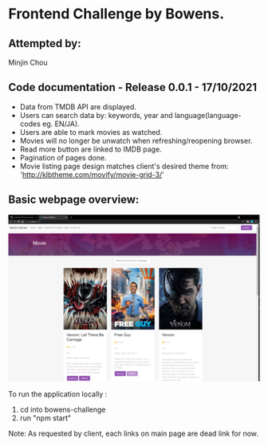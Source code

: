 # Frontend Challenge by Bowens.

## Attempted by:

Minjin Chou

## Code documentation - Release 0.0.1 - 17/10/2021

- Data from TMDB API are displayed.
- Users can search data by: keywords, year and language(language-codes eg. EN/JA).
- Users are able to mark movies as watched. 
- Movies will no longer be unwatch when refreshing/reopening browser.
- Read more button are linked to IMDB page.
- Pagination of pages done.
- Movie listing page design matches client's desired theme from:
  'http://klbtheme.com/movify/movie-grid-3/'

## Basic webpage overview:
<p align="center"> 
    <img src="img/preview.png" alt="preview">
 </p>

To run the application locally :

1. cd into bowens-challenge
2. run "npm start"

Note:
As requested by client, each links on main page are dead link for now.
